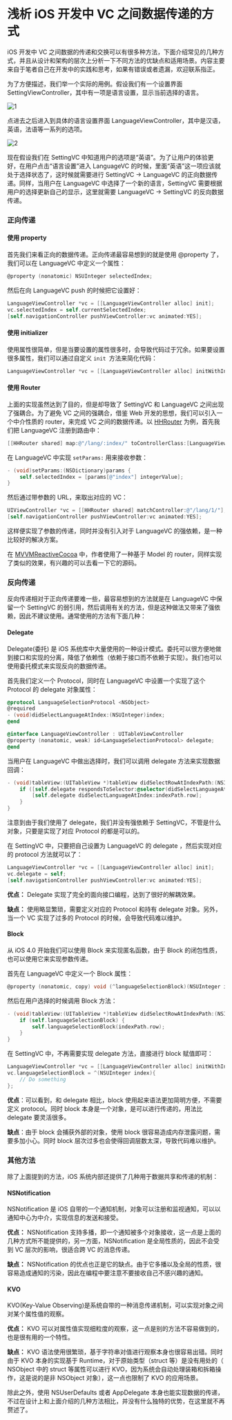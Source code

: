 浅析 iOS 开发中 VC 之间数据传递的方式
================================

iOS 开发中 VC 之间数据的传递和交换可以有很多种方法，下面介绍常见的几种方式，并且从设计和架构的层次上分析一下不同方法的优缺点和适用场景。内容主要来自于笔者自己在开发中的实践和思考，如果有错误或者遗漏，欢迎联系指正。

为了方便描述，我们举一个实际的用例。假设我们有一个设置界面 SettingViewController，其中有一项是语言设置，显示当前选择的语言。

![1](../img/ios-vc-data/1.png)

点进去之后进入到具体的语言设置界面 LanguageViewController，其中是汉语，英语，法语等一系列的选项。

![2](../img/ios-vc-data/2.png)

现在假设我们在 SettingVC 中知道用户的选项是“英语”。为了让用户的体验更好，在用户点击“语言设置”进入 LanguageVC 的时候，里面“英语”这一项应该就处于选择状态了，这时候就需要进行 SettingVC -> LanguageVC 的正向数据传递。同样，当用户在 LanguageVC 中选择了一个新的语言，SettingVC 需要根据用户的选择更新自己的显示，这里就需要 LanguageVC -> SettingVC 的反向数据传递。

### 正向传递

#### 使用 property

首先我们来看正向的数据传递。正向传递最容易想到的就是使用 @property 了，我们可以在 LanguageVC 中定义一个属性：

```objectivec
@property (nonatomic) NSUInteger selectedIndex;
```

然后在向 LanguageVC push 的时候把它设置好：

```objectivec
LanguageViewController *vc = [[LanguageViewController alloc] init];
vc.selectedIndex = self.currentSelectedIndex;
[self.navigationController pushViewController:vc animated:YES];
```

#### 使用 initializer

使用属性很简单，但是当要设置的属性很多时，会导致代码过于冗余。如果要设置很多属性，我们可以通过自定义 `init `方法来简化代码：

```objectivec
LanguageViewController *vc = [[LanguageViewController alloc] initWithIndex:self.currentSelectedIndex name:self.languageName];
```

#### 使用 Router

上面的实现虽然达到了目的，但是却导致了 SettingVC 和 LanguageVC 之间出现了强耦合。为了避免 VC 之间的强耦合，借鉴 Web 开发的思想，我们可以引入一个中介性质的 router，来完成 VC 之间的数据传递。以 [HHRouter](https://github.com/Huohua/HHRouter) 为例，首先我们把 LanguageVC 注册到路由中：

```objectivec
[[HHRouter shared] map:@"/lang/:index/" toControllerClass:[LanguageViewController class]];
```
在 LanguageVC 中实现 `setParams:` 用来接收参数：

```objectivec
- (void)setParams:(NSDictionary)params {
    self.selectedIndex = [params[@"index"] integerValue];
}
```
然后通过带参数的 URL，来取出对应的 VC：

```objectivec
UIViewController *vc = [[HHRouter shared] matchController:@"/lang/1/"];
[self.navigationController pushViewController:vc animated:YES];
```

这样便实现了参数的传递，同时并没有引入对于 LanguageVC 的强依赖，是一种比较好的解决方案。

在 [MVVMReactiveCocoa](https://github.com/leichunfeng/MVVMReactiveCocoa) 中，作者使用了一种基于 Model 的 router，同样实现了类似的效果，有兴趣的可以去看一下它的源码。

### 反向传递

反向传递相对于正向传递要难一些，最容易想到的方法就是在 LanguageVC 中保留一个 SettingVC 的弱引用，然后调用有关的方法，但是这种做法又带来了强依赖，因此不建议使用。通常使用的方法有下面几种：

#### Delegate

Delegate(委托) 是 iOS 系统库中大量使用的一种设计模式。委托可以很方便地做到接口和实现的分离，降低了依赖性（依赖于接口而不依赖于实现）。我们也可以使用委托模式来实现反向的数据传递。

首先我们定义一个 Protocol，同时在 LanguageVC 中设置一个实现了这个 Protocol 的 delegate 对象属性：

```objectivec
@protocol LanguageSelectionProtocol <NSObject>
@required
- (void)didSelectLanguageAtIndex:(NSUInteger)index;
@end

@interface LanguageViewController : UITableViewController
@property (nonatomic, weak) id<LanguageSelectionProtocol> delegate;
@end
```

当用户在 LanguageVC 中做出选择时，我们可以调用 delegate 方法来实现数据回调：

```objectivec
- (void)tableView:(UITableView *)tableView didSelectRowAtIndexPath:(NSIndexPath *)indexPath {
    if ([self.delegate respondsToSelector:@selector(didSelectLanguageAtIndex:)]) {
        [self.delegate didSelectLanguageAtIndex:indexPath.row];
    }
}
```

注意到由于我们使用了 delegate，我们并没有强依赖于 SettingVC，不管是什么对象，只要是实现了对应 Protocol 的都是可以的。

在 SettingVC 中，只要把自己设置为 LanguageVC 的 delegate ，然后实现对应的 protocol 方法就可以了：

```objectivec
LanguageViewController *vc = [[LanguageViewController alloc] init];
vc.delegate = self;
[self.navigationController pushViewController:vc animated:YES];
```

**优点：** Delegate 实现了完全的面向接口编程，达到了很好的解耦效果。

**缺点：** 使用略显繁琐，需要定义对应的 Protocol 和持有 delegate 对象。另外，当一个 VC 实现了过多的 Protocol 的时候，会导致代码难以维护。

#### Block

从 iOS 4.0 开始我们可以使用 Block 来实现匿名函数，由于 Block 的闭包性质，也可以使用它来实现参数传递。

首先在 LanguageVC 中定义一个 Block 属性：

```objectivec
@property (nonatomic, copy) void (^languageSelectionBlock)(NSUInteger index);
```

然后在用户选择的时候调用 Block 方法：

```objectivec
- (void)tableView:(UITableView *)tableView didSelectRowAtIndexPath:(NSIndexPath *)indexPath {
    if (self.languageSelectionBlock) {
        self.languageSelectionBlock(indexPath.row);
    }
}
```

在 SettingVC 中，不再需要实现 delegate 方法，直接进行 block 赋值即可：

```objectivec
LanguageViewController *vc = [[LanguageViewController alloc] initWithIndex:self.currentSelectedIndex];
vc.languageSelectionBlock = ^(NSUInteger index){
    // Do something
};
```

**优点**：可以看到，和 delegate 相比，block 使用起来语法更加简明方便，不需要定义 protocol。同时 block 本身是一个对象，是可以进行传递的，用法比 delegate 要灵活很多。

**缺点**：由于 block 会捕获外部的对象，使用 block 很容易造成内存泄露问题，需要多加小心。同时 block 层次过多也会使得回调层数太深，导致代码难以维护。

### 其他方法

除了上面提到的方法，iOS 系统内部还提供了几种用于数据共享和传递的机制：

#### NSNotification

NSNotification 是 iOS 自带的一个通知机制，对象可以注册和监视通知，可以以通知中心为中介，实现信息的发送和接受。

**优点：** NSNotification 支持多播，即一个通知被多个对象接收，这一点是上面的几种方式所不能提供的，另一方面，NSNotification 是全局性质的，因此不会受到 VC 层次的影响，很适合跨 VC 的消息传递。

**缺点：** NSNotification 的优点也正是它的缺点。由于它多播以及全局的性质，很容易造成通知的污染，因此在编程中要注意不要接收自己不感兴趣的通知。

#### KVO

KVO(Key-Value Observing)是系统自带的一种消息传递机制，可以实现对象之间对某个属性值的观察。

**优点：** KVO 可以对属性值实现细粒度的观察，这一点是别的方法不容易做到的，也是很有用的一个特性。

**缺点：** KVO 语法使用很繁琐，基于字符串对值进行观察本身也很容易出错。同时由于 KVO 本身的实现基于 Runtime，对于原始类型（struct 等）是没有用处的（ NSObject 中的 struct 等属性可以进行 KVO，因为系统会自动处理装箱和拆箱操作，这是说的是非 NSObject 对象），这一点也限制了 KVO 的应用场景。

除此之外，使用 NSUserDefaults 或者 AppDelegate 本身也能实现数据的传递，不过在设计上和上面介绍的几种方法相比，并没有什么独特的优势，在这里就不再赘述了。

